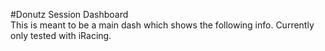 #Donutz Session Dashboard
<br>This is meant to be a main dash which shows the following info. Currently only tested with iRacing.



